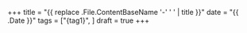 +++
title = "{{ replace .File.ContentBaseName '-' ' ' | title }}"
date = "{{ .Date }}"
tags = ["{tag1}", ]
draft = true
+++


<!--more-->



<!--end-->
